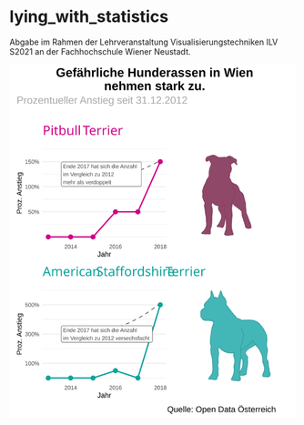 # lying_with_statistics

Abgabe im Rahmen der Lehrveranstaltung Visualisierungstechniken ILV S2021 an der Fachhochschule Wiener Neustadt.

<div style="img-align:center"><img src="https://raw.githubusercontent.com/biegt/lying_with_statistics/ac6336fdab89fd07007df326de8d11e5b2c7e230/03_output/plot.svg"/></div>



